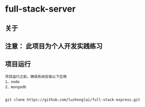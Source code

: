 <!--
 * @Descripttion: 
 * @version: 
 * @Author: Zhonglai Lu
 * @Date: 2020-09-22 09:54:01
 * @LastEditors: Zhonglai Lu
 * @LastEditTime: 2020-10-25 22:16:20
-->
# full-stack-server

## 关于

## 注意： 此项目为个人开发实践练习


## 项目运行

```
项目运行之前，确保系统安装以下应用
1、node
2、mongodb
```

```

git clone https://github.com/luzhonglai/full-stack-express.git

```
